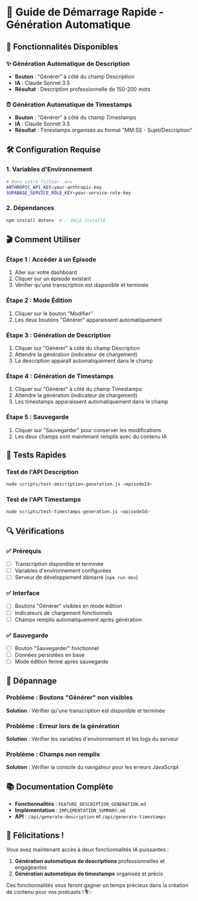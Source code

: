 # 🚀 Guide de Démarrage Rapide - Génération Automatique

## 🎯 Fonctionnalités Disponibles

### ✨ Génération Automatique de Description
- **Bouton** : "Générer" à côté du champ Description
- **IA** : Claude Sonnet 3.5
- **Résultat** : Description professionnelle de 150-200 mots

### ⏰ Génération Automatique de Timestamps
- **Bouton** : "Générer" à côté du champ Timestamps
- **IA** : Claude Sonnet 3.5
- **Résultat** : Timestamps organisés au format "MM:SS - Sujet/Description"

## 🛠️ Configuration Requise

### 1. Variables d'Environnement
```bash
# Dans votre fichier .env
ANTHROPIC_API_KEY=your-anthropic-key
SUPABASE_SERVICE_ROLE_KEY=your-service-role-key
```

### 2. Dépendances
```bash
npm install dotenv  # ✅ Déjà installé
```

## 🎬 Comment Utiliser

### Étape 1 : Accéder à un Épisode
1. Aller sur votre dashboard
2. Cliquer sur un épisode existant
3. Vérifier qu'une transcription est disponible et terminée

### Étape 2 : Mode Édition
1. Cliquer sur le bouton "Modifier"
2. Les deux boutons "Générer" apparaissent automatiquement

### Étape 3 : Génération de Description
1. Cliquer sur "Générer" à côté du champ Description
2. Attendre la génération (indicateur de chargement)
3. La description apparaît automatiquement dans le champ

### Étape 4 : Génération de Timestamps
1. Cliquer sur "Générer" à côté du champ Timestamps
2. Attendre la génération (indicateur de chargement)
3. Les timestamps apparaissent automatiquement dans le champ

### Étape 5 : Sauvegarde
1. Cliquer sur "Sauvegarder" pour conserver les modifications
2. Les deux champs sont maintenant remplis avec du contenu IA

## 🧪 Tests Rapides

### Test de l'API Description
```bash
node scripts/test-description-generation.js <episodeId>
```

### Test de l'API Timestamps
```bash
node scripts/test-timestamps-generation.js <episodeId>
```

## 🔍 Vérifications

### ✅ Prérequis
- [ ] Transcription disponible et terminée
- [ ] Variables d'environnement configurées
- [ ] Serveur de développement démarré (`npm run dev`)

### ✅ Interface
- [ ] Boutons "Générer" visibles en mode édition
- [ ] Indicateurs de chargement fonctionnels
- [ ] Champs remplis automatiquement après génération

### ✅ Sauvegarde
- [ ] Bouton "Sauvegarder" fonctionnel
- [ ] Données persistées en base
- [ ] Mode édition fermé après sauvegarde

## 🚨 Dépannage

### Problème : Boutons "Générer" non visibles
**Solution** : Vérifier qu'une transcription est disponible et terminée

### Problème : Erreur lors de la génération
**Solution** : Vérifier les variables d'environnement et les logs du serveur

### Problème : Champs non remplis
**Solution** : Vérifier la console du navigateur pour les erreurs JavaScript

## 📚 Documentation Complète

- **Fonctionnalités** : `FEATURE_DESCRIPTION_GENERATION.md`
- **Implémentation** : `IMPLEMENTATION_SUMMARY.md`
- **API** : `/api/generate-description` et `/api/generate-timestamps`

## 🎉 Félicitations !

Vous avez maintenant accès à deux fonctionnalités IA puissantes :
1. **Génération automatique de descriptions** professionnelles et engageantes
2. **Génération automatique de timestamps** organisés et précis

Ces fonctionnalités vous feront gagner un temps précieux dans la création de contenu pour vos podcasts ! 🎙️✨
